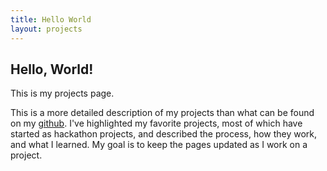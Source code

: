 ```yaml
---
title: Hello World
layout: projects
---
```


## Hello, World!

This is my projects page.

This is a more detailed description of my projects than what can be found on my [github](http://github.com/mpoegel). I've highlighted my favorite projects, most of which have started as hackathon projects, and described the process, how they work, and what I learned. My goal is to keep the pages updated as I work on a project.
